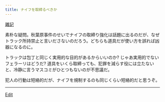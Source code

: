 ```yaml
---
title: ナイフを取締るべきか
---
```

[雑記](/雑記)

素朴な疑問。秋葉原事件のせいでナイフの取締り強化は話題に出るのだが、なぜトラック所持禁止と言いださないのだろう。どちらも道具だが使い方を誤れば凶器になるのに。



トラックは包丁と同じく実用的な目的があるからいいのか? じゃあ実用的でないフェラーリはどうだ? 道具をいくら取締っても、犯罪を減らす役には立たないと、冷静に言うマスコミがひとつもないのが不思議だ。



犯人の行動は短絡的だが、ナイフを規制するのも同じくらい短絡的だと思うぞ。

<!--  -->




----
[Edit](https://github.com/vitroid/vitroid.github.io/edit/master/MD/ナイフを取締るべきか.md)
